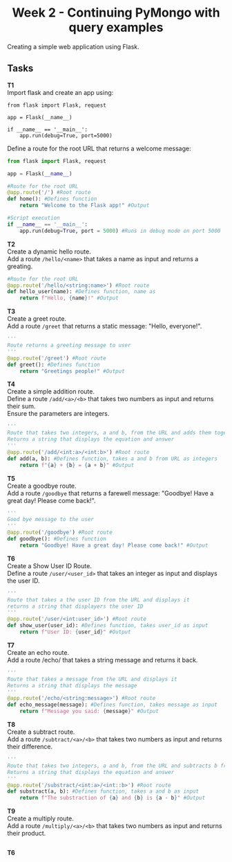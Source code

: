 <h1 align="center">
    Week 2 - Continuing PyMongo with query examples
</h1>

<p>
    Creating a simple web application using Flask.
</p>

## Tasks 
**T1**<br>
Import flask and create an app using:

```
from flask import Flask, request

app = Flask(__name__)

if __name__ == '__main__':
    app.run(debug=True, port=5000)
```

Define a route for the root URL that returns a welcome message:

```python
from flask import Flask, request

app = Flask(__name__)

#Route for the root URL
@app.route('/') #Root route
def home(): #Defines function
    return "Welcome to the Flask app!" #Output

#Script execution
if __name__ == '__main__':
    app.run(debug=True, port = 5000) #Runs in debug mode on port 5000
```

**T2**<br>
Create a dynamic hello route.<br>
Add a route `/hello/<name>` that takes a name as input and returns a greating.
 
```python
#Route for the root URL
@app.route('/hello/<string:name>') #Root route
def hello_user(name): #Defines function, name as
    return f"Hello, {name}!" #Output
```

**T3**<br>
Create a greet route.<br>
Add a route `/greet` that returns a static message: "Hello, everyone!".

```python
'''
Route returns a greeting message to user
'''
@app.route('/greet') #Root route
def greet(): #Defines function
    return "Greetings people!" #Output
```

**T4**<br>
Create a simple addition route.<br>
Define a route `/add/<a>/<b>` that takes two numbers as input and returns their sum.<br>
Ensure the parameters are integers.

```python
'''
Route that takes two integers, a and b, from the URL and adds them together
Returns a string that displays the equation and answer
'''
@app.route('/add/<int:a>/<int:b>') #Root route
def add(a, b): #Defines function, takes a and b from URL as integers
    return f"{a} + {b} = {a + b}" #Output
```

**T5**<br>
Create a goodbye route.<br>
Add a route `/goodbye` that returns a farewell message: "Goodbye! Have a great day! Please come back!".

```python
'''
Good bye message to the user
'''
@app.route('/goodbye') #Root route
def goodbye(): #Defines function
    return "Goodbye! Have a great day! Please come back!" #Output
```

**T6**<br>
Create a Show User ID Route.<br>
Define a route `/user/<user_id>` that takes an integer as input and displays the user ID.

```python
'''
Route that takes a the user ID from the URL and displays it
returns a string that displayers the user ID
'''
@app.route('/user/<int:user_id>') #Root route
def show_user(user_id): #Defines function, takes user_id as input
    return f"User ID: {user_id}" #Output
```

**T7**<br>
Create an echo route.<br>
Add a route /echo/<message> that takes a string message and returns it back.

```python
'''
Route that takes a message from the URL and displays it
Returns a string that displays the message
'''
@app.route('/echo/<string:message>') #Root route
def echo_message(message): #Defines function, takes message as input
    return f"Message you said: {message}" #Output
```

**T8**<br>
Create a subtract route.<br>
Add a route `/subtract/<a>/<b>` that takes two numbers as input and returns their difference.

```python
'''
Route that takes two integers, a and b, from the URL and subtracts b from a
Returns a string that displays the equation and answer
'''
@app.route('/substract/<int:a>/<int::b>') #Root route
def substract(a, b): #Defines function, takes a and b as input 
    return f"The substraction of {a} and {b} is {a - b}" #Output
```

**T9**<br>
Create a multiply route.<br>
Add a route `/multiply/<a>/<b>` that takes two numbers as input and returns their product.

```python

```

**T6**<br>

```python

```